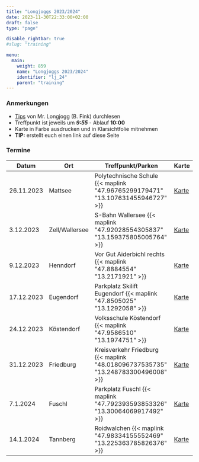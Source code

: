 ```yaml
---
title: "Longjoggs 2023/2024"
date: 2023-11-30T22:33:00+02:00
draft: false
type: "page"

disable_rightbar: true
#slug: "training"

menu:
  main:
    weight: 859
    name: "Longjoggs 2023/2024"
    identifier: "lj_24"
    parent: "training"
---
```


### Anmerkungen

+ [Tips](/resources/LJ_Hinweise.pdf) von Mr. Longjogg (B. Fink) durchlesen
+ Treffpunkt ist jeweils um ***9:55*** - Ablauf **10:00**
+ Karte in Farbe ausdrucken und in Klarsichtfolie mitnehmen
+ **TIP:** erstellt euch einen link auf diese Seite

### Termine

<table class="uk-table uk-table-divider uk-table-striped uk-table-responsive">
<thead>
<tr>
<th>Datum</th>
<th>Ort</th>
<th>Treffpunkt/Parken</th>
<th>Karte</th>
</tr>
</thead>

<tbody>
<tr>
<td>26.11.2023</td>
<td>Mattsee</td>
<td>Polytechnische Schule {{< maplink "47.96765299179471" "13.107631455946727" >}}</td>
<td><a href="./LJ_2021_Mattsee.pdf">Karte</a></td>
</tr>

<tr>
<td>3.12.2023</td>
<td>Zell/Wallersee</td>
<td>S-Bahn Wallersee {{< maplink "47.92028554305837" "13.159375805005764" >}}</td>
<td><a href="./LJ_Zell_Wallersee.pdf">Karte</a></td>
</tr>

<tr>
<td>9.12.2023</td>
<td>Henndorf</td>
<td>Vor Gut Aiderbichl rechts {{< maplink "47.8884554" "13.2171921" >}}</td>
<td><a href="./LJ_2023_Henndorf.pdf">Karte</a></td>
</tr>

<tr>
<td>17.12.2023</td>
<td>Eugendorf</td>
<td>Parkplatz Skilift Eugendorf {{< maplink "47.8505025" "13.1292058" >}}</td>
<td><a href="./LJ_2023_Eugendorf.pdf">Karte</a></td>
</tr>

<tr>
<td>24.12.2023</td>
<td>Köstendorf</td>
<td>Volksschule Köstendorf {{< maplink "47.9586510" "13.1974751" >}}</td>
<td><a href="./LJ_2023_Koestendorf.pdf">Karte</a></td>
</tr>

<tr>
<td>31.12.2023</td>
<td>Friedburg</td>
<td>Kreisverkehr Friedburg {{< maplink "48.018096737535735" "13.248783300496008" >}}</td>
<td><a href="./LJ_2023_Friedburg.pdf">Karte</a></td>
</tr>

<tr>
<td>7.1.2024</td>
<td>Fuschl</td>
<td>Parkplatz Fuschl {{< maplink "47.792393593853326" "13.30064069917492" >}}</td>
<td><a href="./LJ_Fuschl_ostwärts.pdf">Karte</a></td>
</tr>

<tr>
<td>14.1.2024</td>
<td>Tannberg</td>
<td>Roidwalchen {{< maplink "47.98334155552469" "13.225363785826376" >}}</td>
<td><a href="./LJ_OLKarte_quer_Tannberg.pdf">Karte</a></td>
</tr>

</tbody>
</table>
